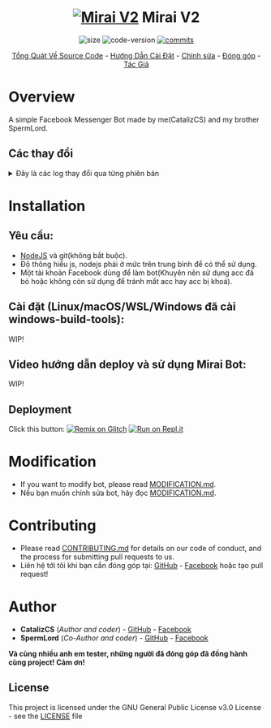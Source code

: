 <h1 align="center">
	<a href="#"><img src="https://i.imgur.com/sxW5AWa.png" alt="Mirai V2"></a>
	Mirai V2
</h1>
<p align="center">
	<img alt="size" src="https://img.shields.io/github/repo-size/catalizcs/miraiv2.svg?style=flat-square&label=size">
	<img alt="code-version" src="https://img.shields.io/badge/dynamic/json?color=red&label=code%20version&prefix=v&query=%24.version&url=https%3A%2F%2Fraw.githubusercontent.com%2Fcatalizcs%2Fmiraiv2%2Fmaster%2Fpackage.json&style=flat-square">
	<a href="https://github.com/catalizcs/miraiv2/commits"><img alt="commits" src="https://img.shields.io/github/commit-activity/m/catalizcs/miraiv2.svg?label=commit&style=flat-square"></a>
</p>

<p align="center">
	<a href="#Overview">Tổng Quát Về Source Code</a>
	-
	<a href="#Installation">Hướng Dẫn Cài Đặt</a>
	-
	<a href="#Modification">Chỉnh sửa</a>
	-
	<a href="#Contributing">Đóng góp</a>
	-
	<a href="#Author">Tác Giả</a>
</p>

# Overview

A simple Facebook Messenger Bot made by me(CatalizCS) and my brother SpermLord.

## Các thay đổi

<details>
	<summary>Đây là các log thay đổi qua từng phiên bản</summary>
	
</details>

# Installation

## Yêu cầu:
  - [NodeJS](https://nodejs.org/en/) và git(không bắt buộc).
  - Độ thông hiểu js, nodejs phải ở mức trên trung bình để có thể sử dụng.
  - Một tài khoản Facebook dùng để làm bot(Khuyên nên sử dụng acc đã bỏ hoặc không còn sử dụng để tránh mất acc hay acc bị khoá).
 
## Cài đặt (Linux/macOS/WSL/Windows đã cài windows-build-tools):

WIP!

## Video hướng dẫn deploy và sử dụng Mirai Bot:

WIP!

## Deployment
Click this button:
[![Remix on Glitch](https://cdn.glitch.com/2703baf2-b643-4da7-ab91-7ee2a2d00b5b%2Fremix-button.svg)](https://glitch.com/edit/#!/import/github/catalizcs/miraiv2)
[![Run on Repl.it](https://repl.it/badge/github/catalizcs/miraiv2)](https://repl.it/github/catalizcs/miraiv2)

# Modification
- If you want to modify bot, please read [MODIFICATION.md](MODIFICATION.md).
- Nếu bạn muốn chỉnh sửa bot, hãy đọc [MODIFICATION.md](MODIFICATION.md).

# Contributing
- Please read [CONTRIBUTING.md](CONTRIBUTING.md) for details on our code of conduct, and the process for submitting pull requests to us.
- Liên hệ tới tôi khi bạn cần đóng góp tại: [GitHub](https://github.com/catalizcs) - [Facebook](https://fb.me/Cataliz2k) hoặc tạo pull request!

# Author
- **CatalizCS** (*Author and coder*) - [GitHub](https://github.com/catalizcs) - [Facebook](https://fb.me/Cataliz2k)
- **SpermLord** (*Co-Author and coder*) - [GitHub](https://github.com/spermlord) - [Facebook](https://fb.me/MyNameIsSpermLord)

**Và cùng nhiều anh em tester, những người đã đóng góp đã đồng hành cùng project! Cảm ơn!**

## License

This project is licensed under the GNU General Public License v3.0 License - see the [LICENSE](LICENSE) file